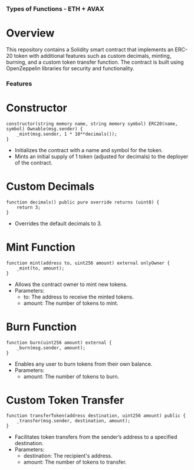 ###    Types of Functions - ETH + AVAX
# Overview
This repository contains a Solidity smart contract that implements an ERC-20 token with additional features such as custom decimals, minting, burning, and a custom token transfer function. The contract is built using OpenZeppelin libraries for security and functionality.

###  Features

#    Constructor
```
constructor(string memory name, string memory symbol) ERC20(name, symbol) Ownable(msg.sender) {
    _mint(msg.sender, 1 * 10**decimals());
}
```

+ Initializes the contract with a name and symbol for the token.
+ Mints an initial supply of 1 token (adjusted for decimals) to the deployer of the contract.
    
#    Custom Decimals

```
function decimals() public pure override returns (uint8) {
    return 3;
}
```
+ Overrides the default decimals to 3.

#    Mint Function
```
function mint(address to, uint256 amount) external onlyOwner {
    _mint(to, amount);
}
```
+ Allows the contract owner to mint new tokens.
+ Parameters:
    + to: The address to receive the minted tokens.
    + amount: The number of tokens to mint.
      
#    Burn Function

```
function burn(uint256 amount) external {
    _burn(msg.sender, amount);
}
```

+ Enables any user to burn tokens from their own balance.
+ Parameters:
    + amount: The number of tokens to burn.
  
#    Custom Token Transfer

```
function transferToken(address destination, uint256 amount) public {
    _transfer(msg.sender, destination, amount);
}
```

+ Facilitates token transfers from the sender’s address to a specified destination.
+ Parameters:
    + destination: The recipient's address.
    + amount: The number of tokens to transfer.
